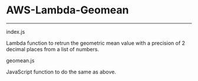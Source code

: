 # AWS-Lambda-Geomean
****************************************
index.js

Lambda function to retrun the geometric mean value with a precision of 2 decimal places from a list of numbers.

geomean.js

JavaScript function to do the same as above.
